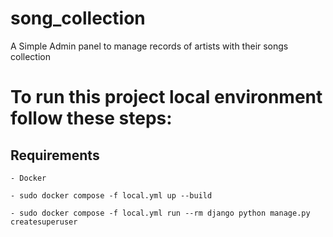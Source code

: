 # song_collection

A Simple Admin panel to manage records of artists with their songs collection

# To run this project local environment follow these steps:
 ## Requirements
    - Docker

    - sudo docker compose -f local.yml up --build

    - sudo docker compose -f local.yml run --rm django python manage.py createsuperuser



